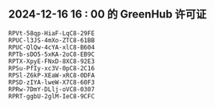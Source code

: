 ## 2024-12-16 16 : 00 的 GreenHub 许可证
```
RPVt-58qp-HiaF-LqC8-29FE
RPUC-l3JS-4mXo-ZTC8-61BB
RPUC-QlQw-4cYA-xlC8-B604
RPTb-sDO5-5xKA-2oC8-EB9C
RPTX-XpyE-FNxD-8XC8-92E3
RPSu-PfIy-xc3V-0pC8-2C16
RPSl-Z6kP-XEaW-xRC8-0DFA
RPSD-zIYA-lweW-X7C8-60F3
RPRw-7DmY-DLlj-oVC8-0307
RPRT-ggbU-2glM-IeC8-9CFC
```
